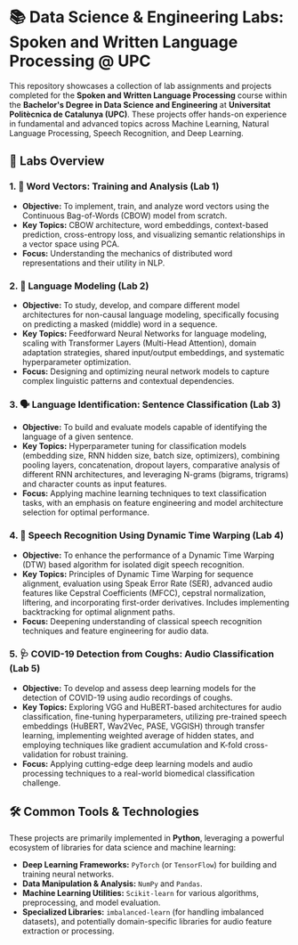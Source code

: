 # 📚 Data Science & Engineering Labs: Spoken and Written Language Processing @ UPC

This repository showcases a collection of lab assignments and projects completed for the **Spoken and Written Language Processing** course within the **Bachelor's Degree in Data Science and Engineering** at **Universitat Politècnica de Catalunya (UPC)**. These projects offer hands-on experience in fundamental and advanced topics across Machine Learning, Natural Language Processing, Speech Recognition, and Deep Learning.

## 🧪 Labs Overview

### 1. 📝 Word Vectors: Training and Analysis (Lab 1)

* **Objective:** To implement, train, and analyze word vectors using the Continuous Bag-of-Words (CBOW) model from scratch.
* **Key Topics:** CBOW architecture, word embeddings, context-based prediction, cross-entropy loss, and visualizing semantic relationships in a vector space using PCA.
* **Focus:** Understanding the mechanics of distributed word representations and their utility in NLP.

### 2. 📖 Language Modeling (Lab 2)

* **Objective:** To study, develop, and compare different model architectures for non-causal language modeling, specifically focusing on predicting a masked (middle) word in a sequence.
* **Key Topics:** Feedforward Neural Networks for language modeling, scaling with Transformer Layers (Multi-Head Attention), domain adaptation strategies, shared input/output embeddings, and systematic hyperparameter optimization.
* **Focus:** Designing and optimizing neural network models to capture complex linguistic patterns and contextual dependencies.

### 3. 🗣️ Language Identification: Sentence Classification (Lab 3)

* **Objective:** To build and evaluate models capable of identifying the language of a given sentence.
* **Key Topics:** Hyperparameter tuning for classification models (embedding size, RNN hidden size, batch size, optimizers), combining pooling layers, concatenation, dropout layers, comparative analysis of different RNN architectures, and leveraging N-grams (bigrams, trigrams) and character counts as input features.
* **Focus:** Applying machine learning techniques to text classification tasks, with an emphasis on feature engineering and model architecture selection for optimal performance.

### 4. 🎤 Speech Recognition Using Dynamic Time Warping (Lab 4)

* **Objective:** To enhance the performance of a Dynamic Time Warping (DTW) based algorithm for isolated digit speech recognition.
* **Key Topics:** Principles of Dynamic Time Warping for sequence alignment, evaluation using Speak Error Rate (SER), advanced audio features like Cepstral Coefficients (MFCC), cepstral normalization, liftering, and incorporating first-order derivatives. Includes implementing backtracking for optimal alignment paths.
* **Focus:** Deepening understanding of classical speech recognition techniques and feature engineering for audio data.

### 5. 🩺 COVID-19 Detection from Coughs: Audio Classification (Lab 5)

* **Objective:** To develop and assess deep learning models for the detection of COVID-19 using audio recordings of coughs.
* **Key Topics:** Exploring VGG and HuBERT-based architectures for audio classification, fine-tuning hyperparameters, utilizing pre-trained speech embeddings (HuBERT, Wav2Vec, PASE, VGGISH) through transfer learning, implementing weighted average of hidden states, and employing techniques like gradient accumulation and K-fold cross-validation for robust training.
* **Focus:** Applying cutting-edge deep learning models and audio processing techniques to a real-world biomedical classification challenge.

## 🛠️ Common Tools & Technologies

These projects are primarily implemented in **Python**, leveraging a powerful ecosystem of libraries for data science and machine learning:

* **Deep Learning Frameworks:** `PyTorch` (or `TensorFlow`) for building and training neural networks.
* **Data Manipulation & Analysis:** `NumPy` and `Pandas`.
* **Machine Learning Utilities:** `Scikit-learn` for various algorithms, preprocessing, and model evaluation.
* **Specialized Libraries:** `imbalanced-learn` (for handling imbalanced datasets), and potentially domain-specific libraries for audio feature extraction or processing.
